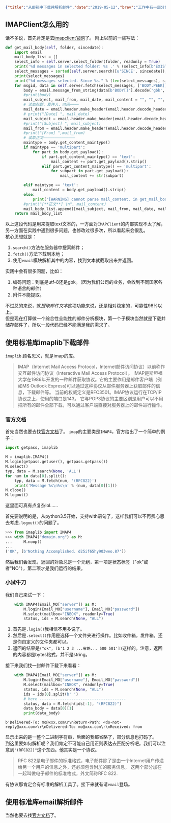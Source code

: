 ```json lw-blog-meta
{"title":"从邮箱中下载并解析邮件","date":"2019-05-12","brev":"工作中有一部分任务是从邮箱中收集信息，然后提取分析的工作。之前一直用的是imapclient，是个第三方库，感觉并不好用，所以今天仔细研究一下，如何使用python标准库来实现这个需求。","tags":["Python"]}
```



## IMAPClient怎么用的

话不多说，首先肯定是去[imapclient官网](https://imapclient.readthedocs.io/en/2.1.0/api.html)了。
附上以前的一些写法：

```python
def get_mail_body(self, folder, sincedate):
    import email
    mail_body_list = []
    select_info = self.server.select_folder(folder, readonly = True)
    print('%d messages in selected folder: %s .' % (select_info[b'EXISTS'], folder))
    select_messages = sorted(self.server.search([u'SINCE', sincedate]), reverse=True)   # 这是一个UID数组，例如[36, 38, 39, 40]
    print(select_messages)
    print("%d messages selected. Since %s." % (len(select_messages), sincedate))
    for msgid, data in self.server.fetch(select_messages, ['BODY.PEEK[]']).items():
        body = email.message_from_string(data[b'BODY[]'].decode('gbk', errors='replace'))    # 这个body已经可以阅读了，但是信息太多
        #print(body)
        mail_subject, mail_from, mail_date, mail_content = "", "", "", ""
        # 读取标题、发件人、时间————
        mail_date = email.header.make_header(email.header.decode_header(body['Date'])).__str__()
        # print("[Date] ", mail_date)
        mail_subject = email.header.make_header(email.header.decode_header(body['SUBJECT'])).__str__()  # 必须保证包含subject
        #print("[Subject] ", mail_subject)
        mail_from = email.header.make_header(email.header.decode_header(body['From'])).__str__()
        #print("[From] ",mail_from)
        # 读取正文——————————————
        maintype = body.get_content_maintype()
        if maintype == 'multipart':
            for part in body.get_payload():
                if part.get_content_maintype() == 'text':
                    mail_content += part.get_payload().strip()
                elif part.get_content_maintype() == 'multipart':
                    for subpart in part.get_payload():
                        mail_content += str(subpart)

        elif maintype == 'text':
            mail_content = body.get_payload().strip()
        else:
            print("[WARNING] cannot parse mail_content. in get_mail_body().")
        #print("[**正文**] \n", mail_content)
        mail_body_list.append([mail_subject, mail_from, mail_date, mail_content.replace("\r\n", "\n")])
    return mail_body_list
```

以上这段代码是用来提取text文本的，一方面对`IMAPClient`的内部实现不太了解，另一方面在实践中遇到很多问题，也修改过很多次，所以看起来会很乱。  
核心思想就是：

1. `search()`方法在服务器中搜索邮件；
2. `fetch()`方法下载到本地；
3. 使用`email`模块解析其中的内容，找到文本就截取出来并返回。

实践中会有很多问题，比如：

1. 编码问题：到底是utf-8还是gbk。（因为我们公司的业务，会收到不同国家各种语言的邮件）
2. 附件不能提取。

不过总的来说，就*提取邮件文本*这项功能来说，还是相对稳定的，可靠性98%以上。  
但是现在打算做一个综合性全能性的邮件分析模块，第一个子模块当然就是下载并储存邮件了，所以一段代码已经不能满足我的需求了。

## 使用标准库imaplib下载邮件

`imaplib` 顾名思义，就是imap的库。

> IMAP（Internet Mail Access Protocol，Internet邮件访问协议）以前称作交互邮件访问协议（Interactive Mail Access Protocol）。
IMAP是斯坦福大学在1986年开发的一种邮件获取协议。它的主要作用是邮件客户端（例如MS Outlook Express)可以通过这种协议从邮件服务器上获取邮件的信息，下载邮件等。
当前的权威定义是RFC3501。IMAP协议运行在TCP/IP协议之上，使用的端口是143。
它与POP3协议的主要区别是用户可以不用把所有的邮件全部下载，可以通过客户端直接对服务器上的邮件进行操作。

### 官方文档

首先当然也要去找[官方文档](https://docs.python.org/zh-cn/3.7/library/imaplib.html)了。 
`imap`的主要类是`IMAP4`，官方给出了一个简单的例子：

```python
import getpass, imaplib

M = imaplib.IMAP4()
M.login(getpass.getuser(), getpass.getpass())
M.select()
typ, data = M.search(None, 'ALL')
for num in data[0].split():
    typ, data = M.fetch(num, '(RFC822)')
    print('Message %s\n%s\n' % (num, data[0][1]))
M.close()
M.logout()
```

这里面可真有点复杂lol……  

首先要说明的是，从python3.5开始，支持with语句了，这样我们可以不再费心思去考虑`.logout()`的问题了。

```python
>>> from imaplib import IMAP4
>>> with IMAP4("domain.org") as M:
...     M.noop()
...
('OK', [b'Nothing Accomplished. d25if65hy903weo.87'])
```

然后我们会发现，返回的对象总是一个元组，第一项是状态标签（"ok"或者"NO"），第二项才是我们运行的结果。  

### 小试牛刀

我们自己来试一下：

```python
    with IMAP4(Email_MO["server"]) as M:
        M.login(Email_MO["username"], Email_MO["password"])
        M.select(mailbox="INBOX", readonly=True)
        status, ids = M.search(None, "ALL")
```

1. 首先是`.login()`我相信不用多说了。
2. 然后是`.select()`作用是选择一个文件夹进行操作。比如收件箱，发件箱，还是你自定义的文件夹都可以。
3. 返回的结果是`("ok", [b'1 2 3 ...省略... 500 501'])`这样的。注意，返回的内容都是bytes格式，并不是string。  

接下来我们找一封邮件下载下来看看：

```python
    with IMAP4(Email_MO["server"]) as M:
        M.login(Email_MO["username"], Email_MO["password"])
        M.select(mailbox="INBOX", readonly=True)
        status, ids = M.search(None, "ALL")
        ids = ids[0].split(b' ')
        # here --------------------------------------
        status, data = M.fetch(ids[-1], "(RFC822)")
        data_body = data[0][1]
        print(data_body)
```

```shell
b'Delivered-To: mo@xxx.com\r\nReturn-Path: <do-not-reply@xxx.com>\r\nDelivered-To: mo@xxx.com\r\nReceived: from 
```

显示出来的是一整个二进制字符串，后面的我都省略了，部分信息也打码了。  
到这里要如何解析呢？我们肯定不可能自己用正则表达去匹配分析吧。我们可以注意到`"(RFC822)"`这个东西。他其实是一个协议。

> RFC 822是电子邮件的标准格式，电子邮件除了是由一个Internet用户传递给另一个用户的信息之外，还必须包含附加的服务信息，
这两个部分加在一起叫做电子邮件的标准格式，外文简称RFC 822.

有协议那肯定会有标准的解析工具了。接下来就有请`email`登场。

## 使用标准库email解析邮件

当然也要去找[官方文档](https://docs.python.org/zh-cn/3/library/email.html#module-email)了。 
